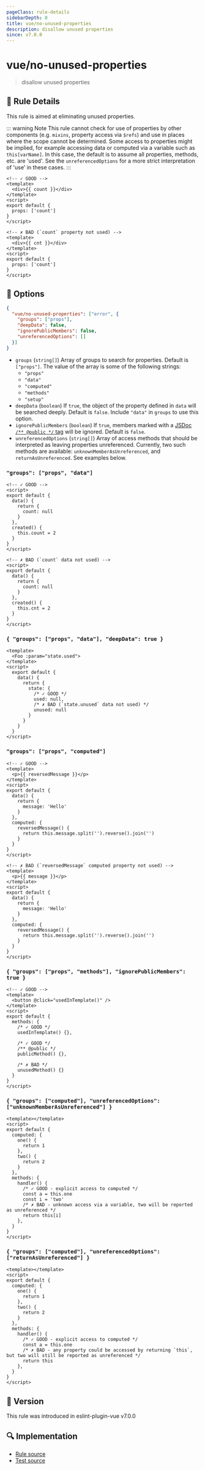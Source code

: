 ```yaml
---
pageClass: rule-details
sidebarDepth: 0
title: vue/no-unused-properties
description: disallow unused properties
since: v7.0.0
---
```


# vue/no-unused-properties

> disallow unused properties

## :book: Rule Details

This rule is aimed at eliminating unused properties.

::: warning Note
This rule cannot check for use of properties by other components (e.g. `mixins`, property access via `$refs`) and use in places where the scope cannot be determined. Some access to properties might be implied, for example accessing data or computed via a variable such as `this[varName]`. In this case, the default is to assume all properties, methods, etc. are 'used'. See the `unreferencedOptions` for a more strict interpretation of 'use' in these cases.
:::

<eslint-code-block :rules="{'vue/no-unused-properties': ['error']}">

```vue
<!-- ✓ GOOD -->
<template>
  <div>{{ count }}</div>
</template>
<script>
export default {
  props: ['count']
}
</script>
```

</eslint-code-block>

<eslint-code-block :rules="{'vue/no-unused-properties': ['error']}">

```vue
<!-- ✗ BAD (`count` property not used) -->
<template>
  <div>{{ cnt }}</div>
</template>
<script>
export default {
  props: ['count']
}
</script>
```

</eslint-code-block>

## :wrench: Options

```json
{
  "vue/no-unused-properties": ["error", {
    "groups": ["props"],
    "deepData": false,
    "ignorePublicMembers": false,
    "unreferencedOptions": []
  }]
}
```

- `groups` (`string[]`) Array of groups to search for properties. Default is `["props"]`. The value of the array is some of the following strings:
  - `"props"`
  - `"data"`
  - `"computed"`
  - `"methods"`
  - `"setup"`
- `deepData` (`boolean`) If `true`, the object of the property defined in `data` will be searched deeply. Default is `false`. Include `"data"` in `groups` to use this option.
- `ignorePublicMembers` (`boolean`) If `true`, members marked with a [JSDoc `/** @public */` tag](https://jsdoc.app/tags-public.html) will be ignored. Default is `false`.
- `unreferencedOptions` (`string[]`) Array of access methods that should be interpreted as leaving properties unreferenced. Currently, two such methods are available: `unknownMemberAsUnreferenced`, and `returnAsUnreferenced`. See examples below.

### `"groups": ["props", "data"]`

<eslint-code-block :rules="{'vue/no-unused-properties': ['error', {groups: ['props', 'data']}]}">

```vue
<!-- ✓ GOOD -->
<script>
export default {
  data() {
    return {
      count: null
    }
  },
  created() {
    this.count = 2
  }
}
</script>
```

</eslint-code-block>

<eslint-code-block :rules="{'vue/no-unused-properties': ['error', {groups: ['props', 'data']}]}">

```vue
<!-- ✗ BAD (`count` data not used) -->
<script>
export default {
  data() {
    return {
      count: null
    }
  },
  created() {
    this.cnt = 2
  }
}
</script>
```

</eslint-code-block>

### `{ "groups": ["props", "data"], "deepData": true }`

<eslint-code-block :rules="{'vue/no-unused-properties': ['error', {groups: ['props', 'data'], deepData: true}]}">

```vue
<template>
  <Foo :param="state.used">
</template>
<script>
  export default {
    data() {
      return {
        state: {
          /* ✓ GOOD */
          used: null,
          /* ✗ BAD (`state.unused` data not used) */
          unused: null
        }
      }
    }
  }
</script>
```

</eslint-code-block>

### `"groups": ["props", "computed"]`

<eslint-code-block :rules="{'vue/no-unused-properties': ['error', {groups: ['props', 'computed']}]}">

```vue
<!-- ✓ GOOD -->
<template>
  <p>{{ reversedMessage }}</p>
</template>
<script>
export default {
  data() {
    return {
      message: 'Hello'
    }
  },
  computed: {
    reversedMessage() {
      return this.message.split('').reverse().join('')
    }
  }
}
</script>
```

</eslint-code-block>

<eslint-code-block :rules="{'vue/no-unused-properties': ['error', {groups: ['props', 'computed']}]}">

```vue
<!-- ✗ BAD (`reversedMessage` computed property not used) -->
<template>
  <p>{{ message }}</p>
</template>
<script>
export default {
  data() {
    return {
      message: 'Hello'
    }
  },
  computed: {
    reversedMessage() {
      return this.message.split('').reverse().join('')
    }
  }
}
</script>
```

</eslint-code-block>

### `{ "groups": ["props", "methods"], "ignorePublicMembers": true }`

<eslint-code-block :rules="{'vue/no-unused-properties': ['error', {groups: ['props', 'methods'], ignorePublicMembers: true}]}">

```vue
<!-- ✓ GOOD -->
<template>
  <button @click="usedInTemplate()" />
</template>
<script>
export default {
  methods: {
    /* ✓ GOOD */
    usedInTemplate() {},

    /* ✓ GOOD */
    /** @public */
    publicMethod() {},

    /* ✗ BAD */
    unusedMethod() {}
  }
}
</script>
```

</eslint-code-block>

### `{ "groups": ["computed"], "unreferencedOptions": ["unknownMemberAsUnreferenced"] }`

<eslint-code-block :rules="{'vue/no-unused-properties': ['error', {groups: ['computed'], unreferencedOptions: ['unknownMemberAsUnreferenced']}]}">

```vue
<template></template>
<script>
export default {
  computed: {
    one() {
      return 1
    },
    two() {
      return 2
    }
  },
  methods: {
    handler() {
      /* ✓ GOOD - explicit access to computed */
      const a = this.one
      const i = 'two'
      /* ✗ BAD - unknown access via a variable, two will be reported as unreferenced */
      return this[i]
    },
  }
}
</script>
```

</eslint-code-block>

### `{ "groups": ["computed"], "unreferencedOptions": ["returnAsUnreferenced"] }`

<eslint-code-block :rules="{'vue/no-unused-properties': ['error', {groups: ['computed'], unreferencedOptions: ['returnAsUnreferenced']}]}">

```vue
<template></template>
<script>
export default {
  computed: {
    one() {
      return 1
    },
    two() {
      return 2
    }
  },
  methods: {
    handler() {
      /* ✓ GOOD - explicit access to computed */
      const a = this.one
      /* ✗ BAD - any property could be accessed by returning `this`, but two will still be reported as unreferenced */
      return this
    },
  }
}
</script>
```

</eslint-code-block>

## :rocket: Version

This rule was introduced in eslint-plugin-vue v7.0.0

## :mag: Implementation

- [Rule source](https://github.com/vuejs/eslint-plugin-vue/blob/master/lib/rules/no-unused-properties.js)
- [Test source](https://github.com/vuejs/eslint-plugin-vue/blob/master/tests/lib/rules/no-unused-properties.js)
